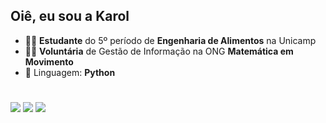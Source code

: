 ## Oiê, eu sou a Karol

* 👩‍🎓 **Estudante** do 5º período de **Engenharia de Alimentos** na Unicamp
* 👩‍💻 **Voluntária** de Gestão de Informação na ONG **Matemática em Movimento**
* 🐍 Linguagem: **Python**
#
<div> 
  <a href = "mailto:a231127@dac.unicamp.br"><img src="https://img.shields.io/badge/-Gmail-%23333?style=for-the-badge&logo=gmail&logoColor=white" target="_blank"></a>
  <a href="https://www.linkedin.com/in/ana-karol" target="_blank"><img src="https://img.shields.io/badge/-LinkedIn-%230077B5?style=for-the-badge&logo=linkedin&logoColor=white" target="_blank"></a> 
  <a href="https://instagram.com/anakxrol" target="_blank"><img src="https://img.shields.io/badge/-Instagram-%23E4405F?style=for-the-badge&logo=instagram&logoColor=white" target="_blank"></a>
 
</div>
